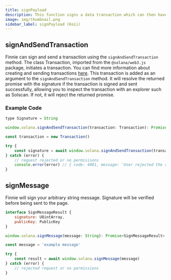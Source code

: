```yaml
---
title: signPayload
description: This function signs a data transaction which can then have its signature verified publicly.
image: img/thumbnail.png
sidebar_label: signPayload (Koii)
---
```


## signAndSendTransaction

Finnie can sign and send a transaction using the `signAndSendTransaction` method. The class Transaction, imported from the `@solana/web3.js` package, initiates a transaction. You can find more information about creating and sending transactions [here](https://docs.solana.com/developing/clients/javascript-api#creating-and-sending-transactions). This transaction is added as an argument to the `signAndSendTransaction` method. It will resolve the returned promise with the signature if the transaction is signed and sent successfully, allowing you to inspect the transaction with an explorer such as Solscan. If not, it will reject the returned promise.

### Example Code

```javascript
type Signature = String

window.solana.signAndSendTransaction(transaction: Transaction): Promise<Signature>
```

```javascript
const transaction = new Transaction()

try {
    const signature = await window.solana.signAndSendTransaction(transaction)
} catch (error) {
    // request rejected or no permisisons
    console.error(error) // { code: 4001, message: 'User rejected the request' }
}
```

## signMessage

Finnie will sign your arbitrary string message. Signature will be verified before being sent to the page.

```javascript
interface SignMessageResult {
    signature: U8intArray,
    publicKey: PublicKey
}

window.solana.signMessage(message: String): Promise<SignMessageResult>
```

```javascript
const message = 'example message'

try {
    const result = await window.solana.signMessage(message)
} catch (error) {
    // rejected request or no permissions
}
```
